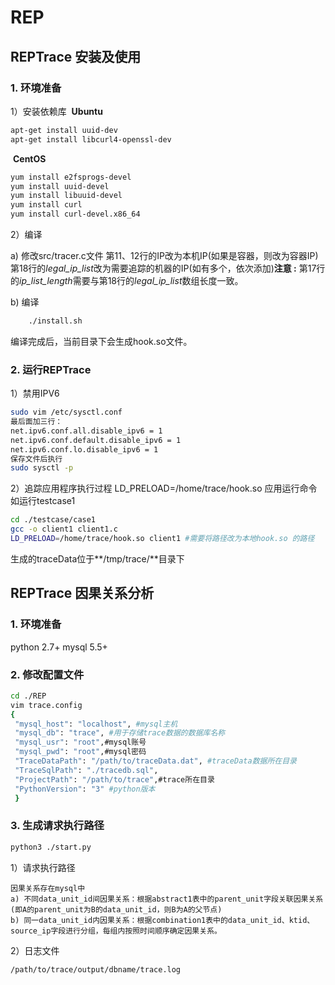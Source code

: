 # REP
## REPTrace 安装及使用
### 1. 环境准备
1）安装依赖库
​    **Ubuntu**

```bash
apt-get install uuid-dev
apt-get install libcurl4-openssl-dev
```
​     **CentOS**
```bash
yum install e2fsprogs-devel
yum install uuid-devel
yum install libuuid-devel
yum install curl 
yum install curl-devel.x86_64
```
2）编译

  a)  修改src/tracer.c文件
​    第11、12行的IP改为本机IP(如果是容器，则改为容器IP)
​    第18行的*legal_ip_list*改为需要追踪的机器的IP(如有多个，依次添加)
​    **注意 :** 第17行的*ip_list_length*需要与第18行的*legal_ip_list*数组长度一致。

  b) 编译

```bash
    ./install.sh
```
编译完成后，当前目录下会生成hook.so文件。



### 2. 运行REPTrace
1）禁用IPV6
```bash
sudo vim /etc/sysctl.conf
最后面加三行：
net.ipv6.conf.all.disable_ipv6 = 1
net.ipv6.conf.default.disable_ipv6 = 1
net.ipv6.conf.lo.disable_ipv6 = 1
保存文件后执行
sudo sysctl -p
```
2）追踪应用程序执行过程
LD_PRELOAD=/home/trace/hook.so 应用运行命令
如运行testcase1

```bash
cd ./testcase/case1
gcc -o client1 client1.c
LD_PRELOAD=/home/trace/hook.so client1 #需要将路径改为本地hook.so 的路径
```
生成的traceData位于**/tmp/trace/**目录下



## REPTrace 因果关系分析
### 1. 环境准备
python 2.7+
mysql 5.5+

### 2. 修改配置文件
```bash
cd ./REP
vim trace.config
{
 "mysql_host": "localhost", #mysql主机
 "mysql_db": "trace", #用于存储trace数据的数据库名称
 "mysql_usr": "root",#mysql账号
 "mysql_pwd": "root",#mysql密码
 "TraceDataPath": "/path/to/traceData.dat", #traceData数据所在目录
 "TraceSqlPath": "./tracedb.sql",
 "ProjectPath": "/path/to/trace",#trace所在目录
 "PythonVersion": "3" #python版本
 }
```

### 3. 生成请求执行路径
```bash
python3 ./start.py
```

1）请求执行路径

```
因果关系存在mysql中
a) 不同data_unit_id间因果关系：根据abstract1表中的parent_unit字段关联因果关系
(即A的parent_unit为B的data_unit_id，则B为A的父节点)
b) 同一data_unit_id内因果关系：根据combination1表中的data_unit_id、ktid、source_ip字段进行分组，每组内按照时间顺序确定因果关系。
```
2）日志文件
```
/path/to/trace/output/dbname/trace.log
```

